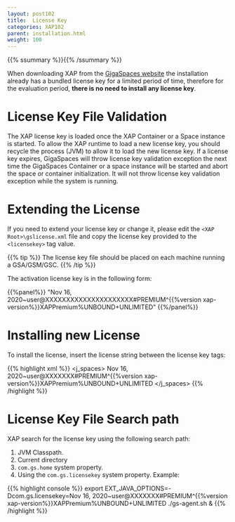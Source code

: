 ```yaml
---
layout: post102
title:  License Key
categories: XAP102
parent: installation.html
weight: 100
---
```


{{% ssummary %}}{{% /ssummary %}}


When downloading   XAP from the [GigaSpaces website](http://www.gigaspaces.com/LatestProductVersion) the installation already has a bundled license key for a limited period of time, therefore for the evaluation period, **there is no need to install any license key**.

# License Key File Validation

The XAP license key is loaded once the XAP Container or a Space instance is started. To allow the XAP runtime to load a new license key, you should recycle the process (JVM) to allow it to load the new license key. If a license key expires, GigaSpaces will throw license key validation exception the next time the GigaSpaces Container or a space instance will be started and abort the space or container initialization. It will not throw license key validation exception while the system is running.

# Extending the License

If you need to extend your license key or change it, please edit the `<XAP Root>\gslicense.xml` file and copy the license key provided to the `<licensekey>` tag value.

{{% tip %}}
The license key file should be placed on each machine running a GSA/GSM/GSC.
{{% /tip %}}

The activation license key is in the following form:

{{%panel%}}
"Nov 16, 2020~user@XXXXXXXXXXXXXXXXXXXXX#PREMIUM^{{%version xap-version%}}XAPPremium%UNBOUND+UNLIMITED"
{{%/panel%}}

# Installing new License

To install the license, insert the license string between the license key tags:

{{% highlight xml %}}
<com>
  <j_spaces>
        <kernel>
          <licensekey>Nov 16, 2020~user@XXXXXXX#PREMIUM^{{%version xap-version%}}XAPPremium%UNBOUND+UNLIMITED</licensekey>
       </kernel>
  </j_spaces>
</com>
{{% /highlight %}}

# License Key File Search path

XAP search for the license key using the following search path:

1. JVM Classpath.
1. Current directory
1. `com.gs.home` system property.
1. Using the `com.gs.licensekey` system property. Example:

{{% highlight console %}}
export EXT_JAVA_OPTIONS=-Dcom.gs.licensekey=Nov 16, 2020~user@XXXXXXX#PREMIUM^{{%version xap-version%}}XAPPremium%UNBOUND+UNLIMITED
./gs-agent.sh &
{{% /highlight %}}


